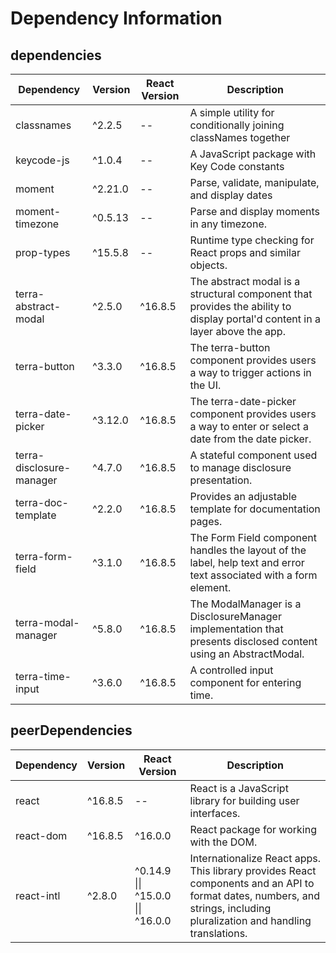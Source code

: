 # Dependency Information

## dependencies
| Dependency | Version | React Version | Description |
|-|-|-|-|
| classnames | ^2.2.5 | -- | A simple utility for conditionally joining classNames together |
| keycode-js | ^1.0.4 | -- | A JavaScript package with Key Code constants |
| moment | ^2.21.0 | -- | Parse, validate, manipulate, and display dates |
| moment-timezone | ^0.5.13 | -- | Parse and display moments in any timezone. |
| prop-types | ^15.5.8 | -- | Runtime type checking for React props and similar objects. |
| terra-abstract-modal | ^2.5.0 | ^16.8.5 | The abstract modal is a structural component that provides the ability to display portal'd content in a layer above the app. |
| terra-button | ^3.3.0 | ^16.8.5 | The terra-button component provides users a way to trigger actions in the UI. |
| terra-date-picker | ^3.12.0 | ^16.8.5 | The terra-date-picker component provides users a way to enter or select a date from the date picker. |
| terra-disclosure-manager | ^4.7.0 | ^16.8.5 | A stateful component used to manage disclosure presentation. |
| terra-doc-template | ^2.2.0 | ^16.8.5 | Provides an adjustable template for documentation pages. |
| terra-form-field | ^3.1.0 | ^16.8.5 | The Form Field component handles the layout of the label, help text and error text associated with a form element. |
| terra-modal-manager | ^5.8.0 | ^16.8.5 | The ModalManager is a DisclosureManager implementation that presents disclosed content using an AbstractModal. |
| terra-time-input | ^3.6.0 | ^16.8.5 | A controlled input component for entering time. |

## peerDependencies
| Dependency | Version | React Version | Description |
|-|-|-|-|
| react | ^16.8.5 | -- | React is a JavaScript library for building user interfaces. |
| react-dom | ^16.8.5 | ^16.0.0 | React package for working with the DOM. |
| react-intl | ^2.8.0 | ^0.14.9 \|\| ^15.0.0 \|\| ^16.0.0 | Internationalize React apps. This library provides React components and an API to format dates, numbers, and strings, including pluralization and handling translations. |
